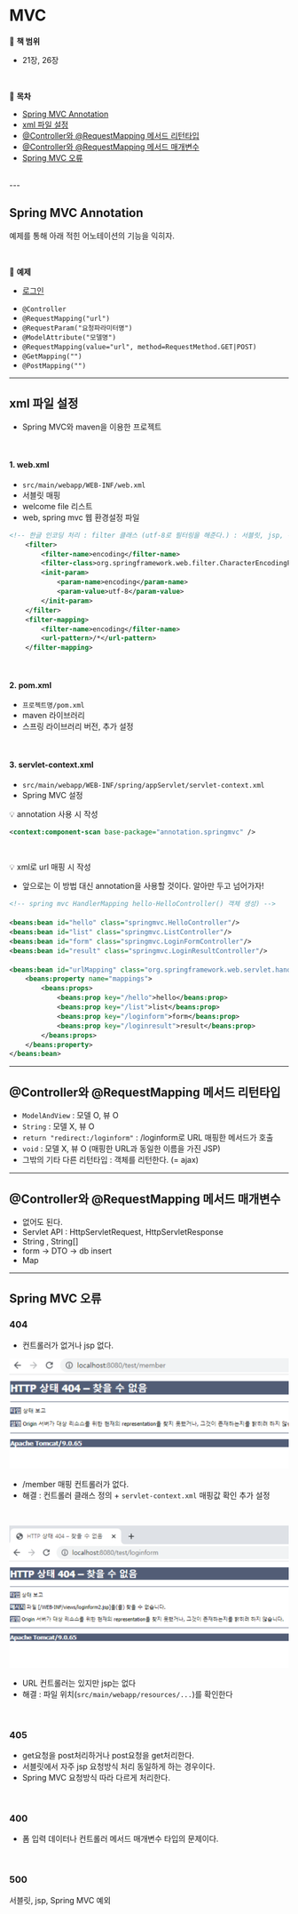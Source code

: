 # MVC
:milky_way: **책 범위**
- 21장, 26장

<br>

:milky_way: **목차**
- [Spring MVC Annotation](#spring-mvc-annotation)
- [xml 파일 설정](#xml-파일-설정)
- [@Controller와 @RequestMapping 메서드 리턴타입](#controller와-requestmapping-메서드-리턴타입)
- [@Controller와 @RequestMapping 메서드 매개변수](#controller와-requestmapping-메서드-매개변수)
- [Spring MVC 오류](#spring-mvc-오류)

<br>
---

## Spring MVC Annotation
예제를 통해 아래 적힌 어노테이션의 기능을 익히자.

<br>

:milky_way: **예제**
- [로그인](./test/annotation)

<brs>

- `@Controller`
- `@RequestMapping("url")`
- `@RequestParam("요청파라미터명") `
- `@ModelAttribute("모델명")`
- `@RequestMapping(value="url", method=RequestMethod.GET|POST)`
- `@GetMapping("")`
- `@PostMapping("")`

---

## xml 파일 설정
- Spring MVC와 maven을 이용한 프로젝트 

<br>

#### 1. web.xml
- `src/main/webapp/WEB-INF/web.xml`
- 서블릿 매핑
- welcome file 리스트
- web, spring mvc 웹 환경설정 파일

```xml
<!-- 한글 인코딩 처리 : filter 클래스 (utf-8로 필터링을 해준다.) : 서블릿, jsp, 컨트롤러 DispatcherServlet -->
	<filter>
		<filter-name>encoding</filter-name>
		<filter-class>org.springframework.web.filter.CharacterEncodingFilter</filter-class>
		<init-param>
			<param-name>encoding</param-name>
			<param-value>utf-8</param-value>
		</init-param>
	</filter>
	<filter-mapping>
		<filter-name>encoding</filter-name>
		<url-pattern>/*</url-pattern>
	</filter-mapping>
```

<br>

#### 2. pom.xml
- `프로젝트명/pom.xml`
- maven 라이브러리
- 스프링 라이브러리 버전, 추가 설정 

<br>

#### 3. servlet-context.xml
- `src/main/webapp/WEB-INF/spring/appServlet/servlet-context.xml`
- Spring MVC 설정

:bulb: annotation 사용 시 작성
```xml
<context:component-scan base-package="annotation.springmvc" />
```
<br>

:bulb: xml로 url 매핑 시 작성 
- 앞으로는 이 방법 대신 annotation을 사용할 것이다. 알아만 두고 넘어가자!
```xml	
<!-- spring mvc HandlerMapping hello-HelloController() 객체 생성) -->

<beans:bean id="hello" class="springmvc.HelloController"/>
<beans:bean id="list" class="springmvc.ListController"/>
<beans:bean id="form" class="springmvc.LoginFormController"/>
<beans:bean id="result" class="springmvc.LoginResultController"/>

<beans:bean id="urlMapping" class="org.springframework.web.servlet.handler.SimpleUrlHandlerMapping">
	<beans:property name="mappings">
		<beans:props>
			<beans:prop key="/hello">hello</beans:prop>
			<beans:prop key="/list">list</beans:prop>
			<beans:prop key="/loginform">form</beans:prop>
			<beans:prop key="/loginresult">result</beans:prop>
		</beans:props>
	</beans:property>
</beans:bean>
```

---
## @Controller와 @RequestMapping 메서드 리턴타입
- `ModelAndView` : 모델 O, 뷰 O
- `String` : 모델 X, 뷰 O
- `return "redirect:/loginform"` : /loginform로 URL 매핑한 메서드가 호출
- `void`  : 모델 X, 뷰 O (매핑한 URL과 동일한 이름을 가진 JSP)
- 그밖의 기타 다른 리턴타입 : 객체를 리턴한다. (= ajax)
---
## @Controller와 @RequestMapping 메서드 매개변수
- 없어도 된다.
- Servlet API : HttpServletRequest, HttpServletResponse
- String , String[]
- form -> DTO -> db insert 
- Map
---
## Spring MVC 오류

### 404
- 컨트롤러가 없거나 jsp 없다.

![404](./image/404.PNG)
- /member 매핑 컨트롤러가 없다.
- 해결 : 컨트롤러 클래스 정의 + `servlet-context.xml` 매핑값 확인 추가 설정

<br>

![404_2](./image/404_2.PNG)
- URL 컨트롤러는 있지만 jsp는 없다
- 해결 : 파일 위치(`src/main/webapp/resources/...`)를 확인한다  
<br>

### 405
- get요청을 post처리하거나 post요청을 get처리한다.
- 서블릿에서 자주 jsp 요청방식 처리 동일하게 하는 경우이다.
- Spring MVC 요청방식 따라 다르게 처리한다.
<br>

### 400
- 폼 입력 데이터나 컨트롤러 메서드 매개변수 타입의 문제이다.
<br>

### 500
서블릿, jsp, Spring MVC 예외